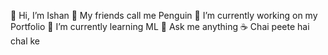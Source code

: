 👋 Hi, I’m Ishan
🐧 My friends call me Penguin
🔭 I’m currently working on my Portfolio
🌱 I’m currently learning ML
💬 Ask me anything
☕ Chai peete hai chal ke
<!---
IJPenguin/IJPenguin is a ✨ special ✨ repository because its `README.md` (this file) appears on your GitHub profile.
You can click the Preview link to take a look at your changes.
--->
